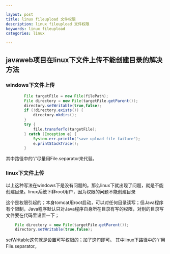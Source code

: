 ```yaml
---

layout: post
title: linux fileupload 文件权限
description: linux fileupload 文件权限
keywords: linux fileupload
categories: linux

---
```


## javaweb项目在linux下文件上传不能创建目录的解决方法

### windows下文件上传

```java
		File targetFile = new File(filePath);
		File directory = new File(targetFile.getParent());
		directory.setWritable(true,false);
		if (!directory.exists()) {
			directory.mkdirs();
		}
		try {
			file.transferTo(targetFile);
		} catch (Exception e) {
			System.err.println("save upload file failure");
			e.printStackTrace();
		}
```
其中路径中的'/'尽量用File.separator来代替。

### linux下文件上传
以上这种写法在windows下是没有问题的。那么linux下就出现了问题，就是不能创建目录。linux系统下非root用户，因为权限的问题不能创建目录

这个是权限引起的；本身tomcat用root启动，可以对任何目录读写；但Java程序有个限制，Java程序默认只对Java程序自身所在目录有写的权限，对别的目录写文件要在代码里设置一下；
```java
	File directory = new File(targetFile.getParent());
	directory.setWritable(true,false);
```
setWritable这句就是设置可写权限的；加了这句即可。
其中linux下路径中的'/'用File.separator。